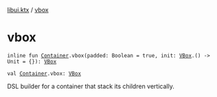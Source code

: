 [libui.ktx](README.md) / [vbox](vbox.md)

# vbox

`inline fun `[`Container`](-container/README.md)`.vbox(padded: Boolean = true, init: `[`VBox`](-v-box/README.md)`.() -> Unit = {}): `[`VBox`](-v-box/README.md)

`val `[`Container`](-container/README.md)`.vbox: `[`VBox`](-v-box/README.md)

DSL builder for a container that stack its children vertically.
